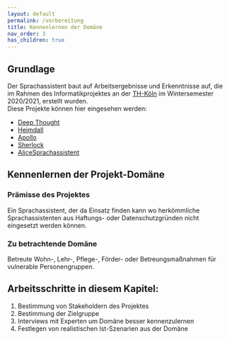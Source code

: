 ```yaml
---
layout: default
permalink: /vorbereitung
title: Kennenlernen der Domäne
nav_order: 3
has_children: true
---
```


## Grundlage 
Der Sprachassistent baut auf Arbeitsergebnisse und Erkenntnisse auf, die im Rahmen des Informatikprojektes an der [TH-Köln](https://www.th-koeln.de/) im Wintersemester 2020/2021, erstellt wurden.<br/> Diese Projekte können hier eingesehen werden: 

* [Deep Thought](https://ip-team1.intia.de/)
* [Heimdall](https://ip-team2.intia.de/)
* [Apollo](https://ip-team3.intia.de/)
* [Sherlock ](https://ip-team4.intia.de/)
* [AliceSprachassistent](https://ip-team5.intia.de/)


## Kennenlernen der Projekt-Domäne
### Prämisse des Projektes 
Ein Sprachassistent, der da Einsatz finden kann wo herkömmliche Sprachassistenten aus Haftungs- oder Datenschutzgründen nicht eingesetzt werden können. 

### Zu betrachtende Domäne
Betreute Wohn-, Lehr-, Pflege-, Förder- oder Betreungsmaßnahmen für vulnerable Personengruppen.

## Arbeitsschritte in diesem Kapitel:
1. Bestimmung von Stakeholdern des Projektes
2. Bestimmung der Zielgruppe 
3. Interviews mit Experten um Domäne besser kennenzulernen
4. Festlegen von realistischen Ist-Szenarien aus der Domäne



